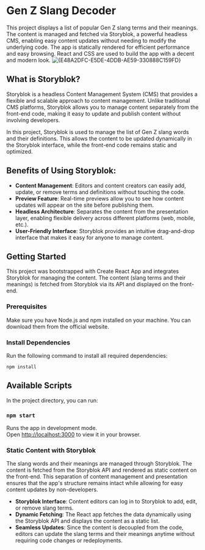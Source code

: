 # Gen Z Slang Decoder

This project displays a list of popular Gen Z slang terms and their meanings. The content is managed and fetched via Storyblok, a powerful headless CMS, enabling easy content updates without needing to modify the underlying code. The app is statically rendered for efficient performance and easy browsing. React and CSS are used to build the app with a decent and modern look.
![{E48A2DFC-E5DE-4DDB-AE59-330888C159FD}](https://github.com/user-attachments/assets/a7cb4799-69c5-43d3-9ef5-155885c7fb22)


## What is Storyblok?

Storyblok is a headless Content Management System (CMS) that provides a flexible and scalable approach to content management. Unlike traditional CMS platforms, Storyblok allows you to manage content separately from the front-end code, making it easy to update and publish content without involving developers.

In this project, Storyblok is used to manage the list of Gen Z slang words and their definitions. This allows the content to be updated dynamically in the Storyblok interface, while the front-end code remains static and optimized.

## Benefits of Using Storyblok:
- **Content Management**: Editors and content creators can easily add, update, or remove terms and definitions without touching the code.
- **Preview Feature**: Real-time previews allow you to see how content updates will appear on the site before publishing them.
- **Headless Architecture**: Separates the content from the presentation layer, enabling flexible delivery across different platforms (web, mobile, etc.).
- **User-Friendly Interface**: Storyblok provides an intuitive drag-and-drop interface that makes it easy for anyone to manage content.

## Getting Started

This project was bootstrapped with Create React App and integrates Storyblok for managing the content. The content (slang terms and their meanings) is fetched from Storyblok via its API and displayed on the front-end.

### Prerequisites

Make sure you have Node.js and npm installed on your machine. You can download them from the official website.

### Install Dependencies

Run the following command to install all required dependencies:

`npm install`

## Available Scripts

In the project directory, you can run:

### `npm start`
Runs the app in development mode.  
Open [http://localhost:3000](http://localhost:3000) to view it in your browser.

### Static Content with Storyblok

The slang words and their meanings are managed through Storyblok. The content is fetched from the Storyblok API and rendered as static content on the front-end. This separation of content management and presentation ensures that the app's structure remains intact while allowing for easy content updates by non-developers.

- **Storyblok Interface**: Content editors can log in to Storyblok to add, edit, or remove slang terms.
- **Dynamic Fetching**: The React app fetches the data dynamically using the Storyblok API and displays the content as a static list.
- **Seamless Updates**: Since the content is decoupled from the code, editors can update the slang terms and their meanings anytime without requiring code changes or redeployments.

